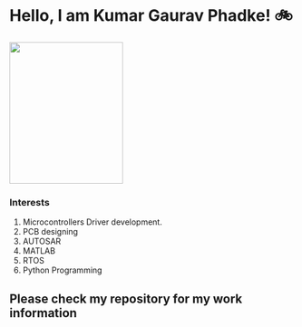 # Hello, I am Kumar Gaurav Phadke! :bike: 


<img src="https://user-images.githubusercontent.com/54667428/141113717-64117ae9-0f5d-459c-854a-293a6d2d2100.gif" align = "center" width="200" height = "250">


### Interests

1) Microcontrollers Driver development. 
2) PCB designing
3) AUTOSAR   
4) MATLAB    
5) RTOS     
6) Python Programming 
 
 ## Please check my repository for my work information
 

